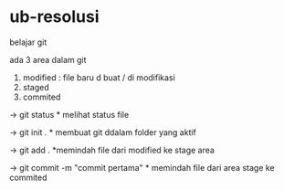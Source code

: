 # ub-resolusi
belajar git

ada 3 area dalam git
1. modified : file baru d buat / di modifikasi
2. staged
3. commited

-> git status * melihat status file

-> git init . * membuat git ddalam folder yang aktif

-> git add . *memindah file dari modified ke stage area

-> git commit -m "commit pertama" * memindah file dari area stage ke commited
